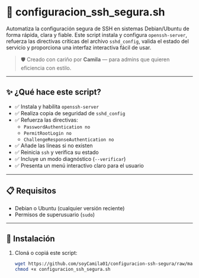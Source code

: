 # 🔐 configuracion_ssh_segura.sh

Automatiza la configuración segura de SSH en sistemas Debian/Ubuntu de forma rápida, clara y fiable. Este script instala y configura `openssh-server`, refuerza las directivas críticas del archivo `sshd_config`, valida el estado del servicio y proporciona una interfaz interactiva fácil de usar.

> 🛡️ Creado con cariño por **Camila** — para admins que quieren eficiencia con estilo.

---

## ✨ ¿Qué hace este script?

- ✅ Instala y habilita `openssh-server`
- ✅ Realiza copia de seguridad de `sshd_config`
- ✅ Refuerza las directivas:
  - `PasswordAuthentication no`
  - `PermitRootLogin no`
  - `ChallengeResponseAuthentication no`
- ✅ Añade las líneas si no existen
- ✅ Reinicia `ssh` y verifica su estado
- ✅ Incluye un modo diagnóstico (`--verificar`)
- ✅ Presenta un menú interactivo claro para el usuario

---

## 📋 Requisitos

- Debian o Ubuntu (cualquier versión reciente)
- Permisos de superusuario (`sudo`)

---

## 🚀 Instalación

1. Cloná o copiá este script:
   ```bash
   wget https://github.com/soyCamila01/configuracion-ssh-segura/raw/main/configuracion_ssh_segura.sh
   chmod +x configuracion_ssh_segura.sh
